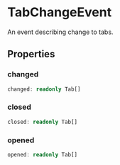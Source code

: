 # TabChangeEvent

An event describing change to tabs.

## Properties

### changed

```typescript
changed: readonly Tab[]
```

### closed

```typescript
closed: readonly Tab[]
```

### opened

```typescript
opened: readonly Tab[]
```

